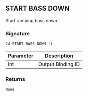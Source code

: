 ## START BASS DOWN

Start ramping bass down.


### Signature

`C4:START_BASS_DOWN ()`


| Parameter | Description |
| --- | --- |
| int | Output Binding ID |



### Returns

`None`